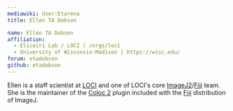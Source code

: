 ```yaml
---
mediawiki: User:Etarena
title: Ellen TA Dobson

name: Ellen TA Dobson
affiliation:
  - Eliceiri Lab / LOCI | /orgs/loci
  - University of Wisconsin-Madison | https://wisc.edu/
forum: etadobson
github: etadobson
---
```


Ellen is a staff scientist at [LOCI](/orgs/loci) and one of LOCI's core
[ImageJ2](/software/imagej2)/[Fiji](/software/fiji) team. She is the maintainer
of the [Coloc 2](/plugins/coloc-2) plugin included with the [Fiji](/software/fiji)
distribution of ImageJ.
